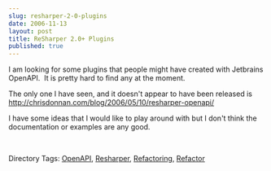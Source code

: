 ```yaml
---
slug: resharper-2-0-plugins
date: 2006-11-13
layout: post
title: ReSharper 2.0+ Plugins
published: true
---
```

<p>I am looking for some plugins that people might have created with Jetbrains OpenAPI.  It is pretty hard to find any at the moment.</p> <p>The only one I have seen, and it doesn't appear to have been released is <a href="http://chrisdonnan.com/blog/2006/05/10/resharper-openapi/" title="http://chrisdonnan.com/blog/2006/05/10/resharper-openapi/">http://chrisdonnan.com/blog/2006/05/10/resharper-openapi/</a> </p> <p>I have some ideas that I would like to play around with but I don't think the documentation or examples are any good.</p> <p> </p> <div class="wlWriterSmartContent" style="padding-right: 0px; display: inline; padding-left: 0px; padding-bottom: 0px; margin: 0px; padding-top: 0px;">Directory Tags: <a href="http://www.kinlan.co.uk/tag/OpenAPI" rel="tag">OpenAPI</a>, <a href="http://www.kinlan.co.uk/tag/Resharper" rel="tag">Resharper</a>, <a href="http://www.kinlan.co.uk/tag/Refactoring" rel="tag">Refactoring</a>, <a href="http://www.kinlan.co.uk/tag/Refactor" rel="tag">Refactor</a>
</div><div class="blogger-post-footer"><img class="posterous_download_image" src="https://blogger.googleusercontent.com/tracker/8109338-719189394615115813?l=www.kinlan.co.uk%2Findex.html" height="1" alt="" width="1" /></div>

